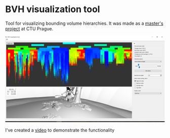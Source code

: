 # BVH visualization tool

Tool for visualizing bounding volume hierarchies. It was made as a [master's project](https://dcgi.fel.cvut.cz/theses/2016/mayereva) at CTU Prague.

![img](https://github.com/evamayerova/BVH_visualization_tool/blob/master/screenshots/06b.png)

I've created a [video](https://www.youtube.com/watch?v=e3RHUw4_P58) to demonstrate the functionality
